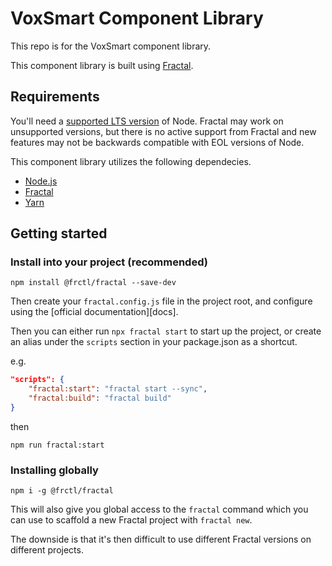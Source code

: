 # VoxSmart Component Library

This repo is for the VoxSmart component library.

This component library is built using [Fractal](https://fractal.build/).

## Requirements

You'll need a [supported LTS version](https://github.com/nodejs/Release) of Node. Fractal may work on unsupported versions, but there is no active support from Fractal and new features may not be backwards compatible with EOL versions of Node.

This component library utilizes the following dependecies.

- [Node.js](https://nodejs.org/en/)
- [Fractal](https://fractal.build/)
- [Yarn](https://yarnpkg.com/)

## Getting started

### Install into your project (recommended)

```shell
npm install @frctl/fractal --save-dev
```

Then create your `fractal.config.js` file in the project root, and configure using the [official documentation][docs].

Then you can either run `npx fractal start` to start up the project, or create an alias under the `scripts` section in your package.json as a shortcut.

e.g.

```json
"scripts": {
    "fractal:start": "fractal start --sync",
    "fractal:build": "fractal build"
}
```

then

```shell
npm run fractal:start
```

### Installing globally

```shell
npm i -g @frctl/fractal
```

This will also give you global access to the `fractal` command which you can use to scaffold a new Fractal project with `fractal new`.

The downside is that it's then difficult to use different Fractal versions on different projects.

